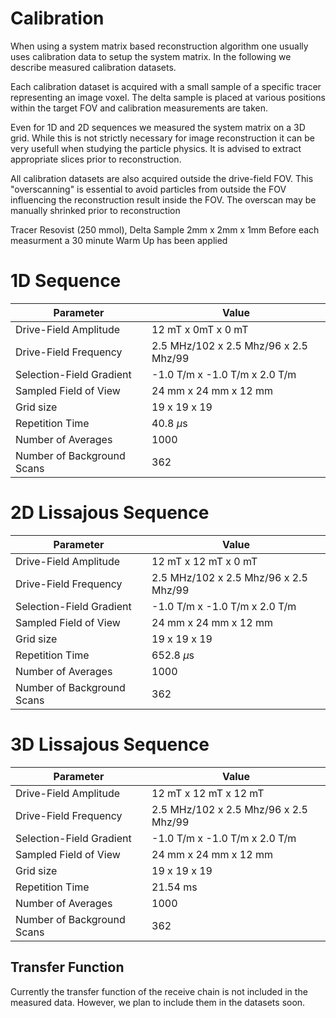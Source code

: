 # Calibration

When using a system matrix based reconstruction algorithm one
usually uses calibration data to setup the system matrix. In the
following we describe measured calibration datasets.

Each calibration dataset is acquired with a small sample of
a specific tracer representing an image voxel. The delta sample
is placed at various positions within the target FOV and calibration
measurements are taken.

Even for 1D and 2D sequences we measured the system matrix on a 3D grid.
While this is not strictly necessary for image reconstruction it can be
very usefull when studying the particle physics. It is advised to extract
appropriate slices prior to reconstruction.

All calibration datasets are also acquired outside the drive-field FOV.
This "overscanning" is essential to avoid particles from outside the
FOV influencing the reconstruction result inside the FOV. The overscan
may be manually shrinked prior to reconstruction


Tracer Resovist (250 mmol), Delta Sample 2mm x 2mm x 1mm
Before each measurment a 30 minute Warm Up has been applied
# 1D Sequence

| Parameter                  |     Value                                |
| ---------------------------| ---------------------------------------- |
| Drive-Field Amplitude      |   12 mT x 0mT x 0 mT                     |
| Drive-Field Frequency      |   2.5 MHz/102 x 2.5 Mhz/96 x 2.5 Mhz/99  |
| Selection-Field Gradient   |   -1.0 T/m x -1.0 T/m x 2.0 T/m          |
| Sampled Field of View      |   24 mm x 24 mm x 12 mm                  |
| Grid size                   |   19  x 19  x 19                        |
| Repetition Time            |    40.8 $\mu$s                           |
| Number of Averages         |    1000                                  |
| Number of Background Scans |    362                                  |

# 2D Lissajous Sequence

| Parameter                  |     Value                                |
| ---------------------------| ---------------------------------------- |
| Drive-Field Amplitude      |   12 mT x 12 mT x 0 mT                   |
| Drive-Field Frequency      |   2.5 MHz/102 x 2.5 Mhz/96 x 2.5 Mhz/99  |
| Selection-Field Gradient   |   -1.0 T/m x -1.0 T/m x 2.0 T/m          |
| Sampled Field of View      |   24 mm x 24 mm x 12 mm                  |
| Grid size                   |   19  x 19  x 19                         |
| Repetition Time            |    652.8 $\mu$s                          |
| Number of Averages         |    1000                                  |
| Number of Background Scans |    362                                  |

# 3D Lissajous Sequence
| Parameter                  |     Value                                |
| ---------------------------| ---------------------------------------- |
| Drive-Field Amplitude      |   12 mT x 12 mT x 12 mT                  |
| Drive-Field Frequency      |   2.5 MHz/102 x 2.5 Mhz/96 x 2.5 Mhz/99  |
| Selection-Field Gradient   |   -1.0 T/m x -1.0 T/m x 2.0 T/m          |
| Sampled Field of View      |   24 mm x 24 mm x 12 mm                  |
| Grid size                   |   19  x 19  x 19                         |
| Repetition Time            |    21.54 ms                              |
| Number of Averages         |    1000                                  |
| Number of Background Scans |    362                                  |


## Transfer Function

Currently the transfer function of the receive chain is not included in the measured data.
However, we plan to include them in the datasets soon.

<!--  All datasets include the transfer function of the receive chain. One has
to divide the measured frequency data by this transfer function in order
to get corrected signals. This is in particular important when interpreting
time signals. -->
